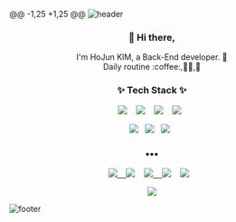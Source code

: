 @@ -1,25 +1,25 @@
![header](https://capsule-render.vercel.app/api?type=wave&color=auto&height=300&section=header&text=HOJUN&fontSize=90)
<h3 align="center"> 👋 Hi there,</h3>
<p align="center">
I'm HoJun KIM, a Back-End developer. 🌱 <br>
Daily routine :coffee:,👩‍💻,🧘
</p>
<h3 align="center">✨ Tech Stack ✨ </h3>
<p align="center">
  <img src="https://img.shields.io/badge/java%20-%2314354C.svg?&style=for-the-badge&logo=java&logoColor=white"/>&nbsp;&nbsp;&nbsp;
  <img src="https://img.shields.io/badge/javascript%20-%23007ACC.svg?&style=for-the-badge&logo=javascript&logoColor=white"/>&nbsp;&nbsp;&nbsp;
  <img src="https://img.shields.io/badge/node.js%20-%2343853D.svg?&style=for-the-badge&logo=node.js&logoColor=white"/>&nbsp;&nbsp;&nbsp;
  <img src="https://img.shields.io/badge/AWS%20-%23FF9900.svg?&style=for-the-badge&logo=amazon-aws&logoColor=white"/>&nbsp;&nbsp;
</p>
<p align="center">
  <img src="https://img.shields.io/badge/react%20-%2320232a.svg?&style=flat-square&logo=react&logoColor=%2361DAFB"/>&nbsp;&nbsp;
<!--   <img src="https://img.shields.io/badge/react%20-%2320232a.svg?&style=flat-square&logo=react&logoColor=%2361DAFB"/>&nbsp;&nbsp; -->
<!--   <img src="https://img.shields.io/badge/redux%20-%23593d88.svg?&style=flat-square&logo=redux&logoColor=white"/>&nbsp;&nbsp; -->
<!--   <img src="https://img.shields.io/badge/vuejs%20-%2335495e.svg?&style=flat-square&logo=vue.js&logoColor=%234FC08D"/>&nbsp;&nbsp; -->
  <img src="https://img.shields.io/badge/Django-092E20?style=flat-square&logo=Django&logoColor=white"/>&nbsp;&nbsp;
  <img src="https://img.shields.io/badge/AWS%20-%23FF9900.svg?&style=flat-square&logo=amazon-aws&logoColor=white"/>&nbsp;&nbsp;
<!--   <img src="https://img.shields.io/badge/Django-092E20?style=flat-square&logo=Django&logoColor=white"/>&nbsp;&nbsp; -->
<!--   <img src="https://img.shields.io/badge/AWS%20-%23FF9900.svg?&style=flat-square&logo=amazon-aws&logoColor=white"/>&nbsp;&nbsp; -->
<!--   <img src="https://img.shields.io/badge/nginx%20-%23009639.svg?&style=flat-square&logo=nginx&logoColor=white"/>&nbsp;&nbsp; -->
</p>
<p align="center">
<!--   <img src="https://img.shields.io/badge/jenkins%20-%232C5263.svg?&style=flat-square&logo=jenkins&logoColor=white"/>&nbsp;&nbsp; -->
<!--   <img src ="https://img.shields.io/badge/postgres-%23316192.svg?&style=flat-square&logo=postgresql&logoColor=white"/>&nbsp;&nbsp; -->
<!--   <img src ="https://img.shields.io/badge/MongoDB-%234ea94b.svg?&style=flat-square&logo=mongodb&logoColor=white"/>&nbsp;&nbsp; -->
<!--   <img src="https://img.shields.io/badge/docker%20-%230db7ed.svg?&style=flat-square&logo=docker&logoColor=white"/>&nbsp;&nbsp;
  <img src="https://img.shields.io/badge/kubernetes%20-%23326ce5.svg?&style=fflat-square&logo=kubernetes&logoColor=white"/>&nbsp;&nbsp; -->
<!--   <img src="https://img.shields.io/badge/Jupyter%20-%23F37626.svg?&style=flat-square&logo=Jupyter&logoColor=white" />&nbsp;&nbsp; -->
</p>
<h3 align="center">•••</h3>
<p align="center" align="right">
  <a target="_blank" href="https://hadong.dev/TIL"><img src="http://img.shields.io/badge/-TIL-yellow?style=flat-square&logo=github&locoColor=white"</a>&nbsp;&nbsp;&nbsp;
  <a target="_blank" href="https://metleeha.tistory.com"><img src="https://img.shields.io/badge/Blog-%2312100E.svg?&style=flat-square&logo=dev.to&logoColor=white" /></a>&nbsp;&nbsp;&nbsp;
  <a target="_blank" href="https://www.linkedin.com/in/hadongme/"><img src="http://img.shields.io/badge/-LinkedIn-blue?style=flat-square&logo=Linkedin&logoColor=white&&locoColor=white"</a>&nbsp;&nbsp;&nbsp;
  <a target="_blank" target="_blank"href="https://twitter.com/hadonglee"><img src="https://img.shields.io/badge/twitter-%231DA1F2.svg?&style=flat-square&logo=twitter&logoColor=white" /></a>&nbsp;&nbsp;&nbsp;
  <a target="_blank" href="mailto:hadongme@gmail.com?subject=Hello%20Ileri,%20From%20Github"><img src="https://img.shields.io/badge/gmail-%23D14836.svg?&style=flat-square&logo=gmail&logoColor=white" /></a>&nbsp;&nbsp;&nbsp;
</p>
<p align="center">
  <a target="_blank" href="https://hits.seeyoufarm.com"><img src="https://hits.seeyoufarm.com/api/count/incr/badge.svg?url=https%3A%2F%2Fgithub.com%2Fmetleeha%2Fhit-counter&count_bg=%2379BDF1&title_bg=%238C8C8C&icon=&icon_color=%23E98CC9&title=hits&edge_flat=false"/></a>
</p>
    
<!-- <p align="center">
  <a href="https://github.com/anuraghazra/github-readme-stats">
    <img align="center" src="https://github-readme-stats.vercel.app/api?username=metleeha&hide=stars,issues&show_icons=true&line_height=30&theme=flag-india&count_private=true&include_all_commits=true" />
  </a>
  <img align="center" src="https://github-readme-streak-stats.herokuapp.com/?user=metleeha&theme=gruvbox_duo" alt="metleeha" />
</p> -->
![footer](https://capsule-render.vercel.app/api?type=wave&color=auto&height=200&section=footer&text=%20&fontSize=90)
<!--
**metleeha/metleeha** is a ✨ _special_ ✨ repository because its `README.md` (this file) appears on your GitHub profile.
[![HadongLee's github stats](https://github-readme-stats.vercel.app/api?username=metleeha&show_icons=true&theme=dracula)](https://github.com/metleeha/github-readme-stats)
[![Top Langs](https://github-readme-stats.vercel.app/api/top-langs/?username=metleeha&layout=compact&theme=dracula)](https://github.com/metleeha)
Here are some ideas to get you started:
- 🔭 I’m currently working on ...
- 🌱 I’m currently learning ...
- 👯 I’m looking to collaborate on ...
- 🤔 I’m looking for help with ...
- 💬 Ask me about ...
- 📫 How to reach me: ...
- 😄 Pronouns: ...
- ⚡ Fun fact: ...
-->
